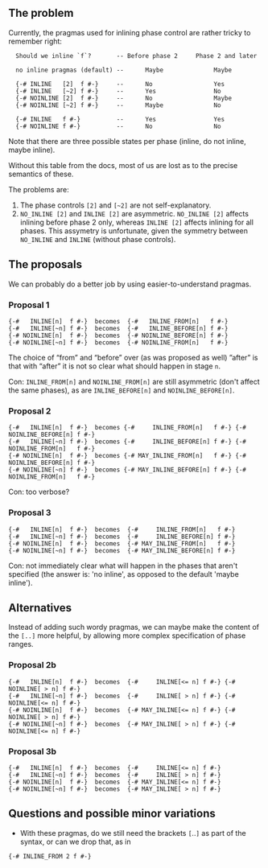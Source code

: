 ## The problem


Currently, the pragmas used for inlining phase control are rather tricky to remember right:

```wiki
  Should we inline `f`?       -- Before phase 2     Phase 2 and later

  no inline pragmas (default) --      Maybe              Maybe

  {-# INLINE   [2]  f #-}     --      No                 Yes
  {-# INLINE   [~2] f #-}     --      Yes                No
  {-# NOINLINE [2]  f #-}     --      No                 Maybe
  {-# NOINLINE [~2] f #-}     --      Maybe              No

  {-# INLINE   f #-}          --      Yes                Yes
  {-# NOINLINE f #-}          --      No                 No
```


Note that there are three possible states per phase (inline, do not inline, maybe inline).


Without this table from the docs, most of us are lost as to the precise semantics of these.


The problems are:

1. The phase controls `[2]` and `[~2]` are not self-explanatory.
1. `NO_INLINE [2]` and `INLINE [2]` are asymmetric. `NO_INLINE [2]` affects inlining before phase 2 only, whereas `INLINE [2]` affects inlining for all phases. This assymetry is unfortunate, given the symmetry between `NO_INLINE` and `INLINE` (without phase controls). 

## The proposals


We can probably do a better job by using easier-to-understand pragmas.

### Proposal 1

```wiki
{-#   INLINE[n]  f #-}  becomes  {-#   INLINE_FROM[n]   f #-}
{-#   INLINE[~n] f #-}  becomes  {-#   INLINE_BEFORE[n] f #-}
{-# NOINLINE[n]  f #-}  becomes  {-# NOINLINE_BEFORE[n] f #-}
{-# NOINLINE[~n] f #-}  becomes  {-# NOINLINE_FROM[n]   f #-}
```


The choice of “from” and “before” over (as was proposed as well) ”after” is that with “after” it is not so clear what should happen in stage `n`.


Con: `INLINE_FROM[n]` and `NOINLINE_FROM[n]` are still asymmetric (don't affect the same phases), as are `INLINE_BEFORE[n]` and `NOINLINE_BEFORE[n]`.

### Proposal 2

```wiki
{-#   INLINE[n]  f #-}  becomes {-#     INLINE_FROM[n]   f #-} {-# NOINLINE_BEFORE[n] f #-} 
{-#   INLINE[~n] f #-}  becomes {-#     INLINE_BEFORE[n] f #-} {-# NOINLINE_FROM[n]   f #-} 
{-# NOINLINE[n]  f #-}  becomes {-# MAY_INLINE_FROM[n]   f #-} {-# NOINLINE_BEFORE[n] f #-} 
{-# NOINLINE[~n] f #-}  becomes {-# MAY_INLINE_BEFORE[n] f #-} {-# NOINLINE_FROM[n]   f #-}
```


Con: too verbose?

### Proposal 3

```wiki
{-#   INLINE[n]  f #-}  becomes  {-#     INLINE_FROM[n]   f #-}
{-#   INLINE[~n] f #-}  becomes  {-#     INLINE_BEFORE[n] f #-}
{-# NOINLINE[n]  f #-}  becomes  {-# MAY_INLINE_FROM[n]   f #-}
{-# NOINLINE[~n] f #-}  becomes  {-# MAY_INLINE_BEFORE[n] f #-}
```


Con: not immediately clear what will happen in the phases that aren't specified (the answer is: 'no inline', as opposed to the default 'maybe inline').

## Alternatives


Instead of adding such wordy pragmas, we can maybe make the content of the `[..]` more helpful, by allowing more complex specification of phase ranges.

### Proposal 2b

```wiki
{-#   INLINE[n]  f #-}  becomes  {-#     INLINE[<= n] f #-} {-# NOINLINE[ > n] f #-}
{-#   INLINE[~n] f #-}  becomes  {-#     INLINE[ > n] f #-} {-# NOINLINE[<= n] f #-}
{-# NOINLINE[n]  f #-}  becomes  {-# MAY_INLINE[<= n] f #-} {-# NOINLINE[ > n] f #-}
{-# NOINLINE[~n] f #-}  becomes  {-# MAY_INLINE[ > n] f #-} {-# NOINLINE[<= n] f #-}
```

### Proposal 3b

```wiki
{-#   INLINE[n]  f #-}  becomes  {-#     INLINE[<= n] f #-}
{-#   INLINE[~n] f #-}  becomes  {-#     INLINE[ > n] f #-}
{-# NOINLINE[n]  f #-}  becomes  {-# MAY_INLINE[<= n] f #-}
{-# NOINLINE[~n] f #-}  becomes  {-# MAY_INLINE[ > n] f #-}
```

## Questions and possible minor variations

- With these pragmas, do we still need the brackets `[`..`]` as part of the syntax, or can we drop that, as in

```wiki
{-# INLINE_FROM 2 f #-}
```